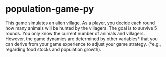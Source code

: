 # population-game-py
 This game simulates an alien village. As a player, you decide each round how many animals will be hunted by the villagers. The goal is to survive 5 rounds. You only know the current number of animals and villagers. However, the game dynamics are determined by other variables* that you can derive from your game experience to adjust your game strategy. (*e.g., regarding food stocks and population growth).
